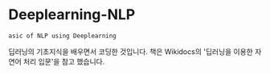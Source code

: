 # Deeplearning-NLP
	asic of NLP using Deeplearning
딥러닝의 기초지식을 배우면서 코딩한 것입니다. 책은 Wikidocs의  '딥러닝을 이용한 자연어 처리 입문'을 참고 했습니다.

